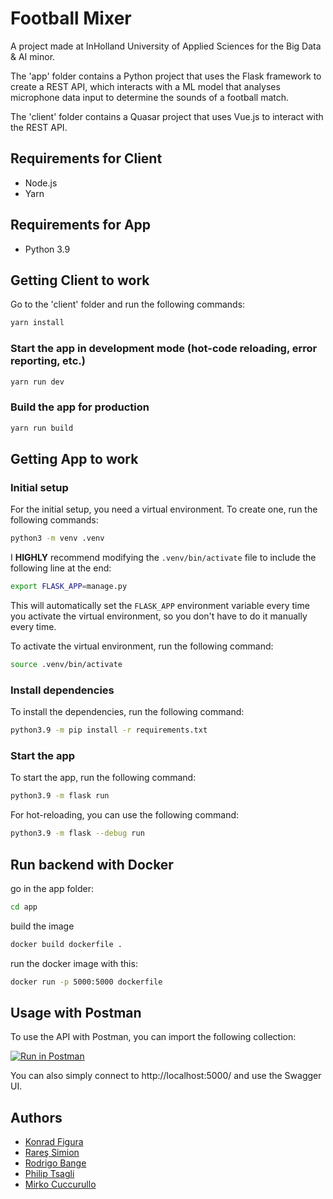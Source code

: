 # Football Mixer

A project made at InHolland University of Applied Sciences for the Big Data & AI minor.

The 'app' folder contains a Python project that uses the Flask framework to create a REST API, which interacts with a ML model that analyses microphone data input to determine the sounds of a football match.

The 'client' folder contains a Quasar project that uses Vue.js to interact with the REST API.

## Requirements for Client

- Node.js
- Yarn

## Requirements for App

- Python 3.9

## Getting Client to work

Go to the 'client' folder and run the following commands:

```bash
yarn install
```

### Start the app in development mode (hot-code reloading, error reporting, etc.)

```bash
yarn run dev
```

### Build the app for production

```bash
yarn run build
```

## Getting App to work

### Initial setup

For the initial setup, you need a virtual environment. To create one, run the following commands:

```bash
python3 -m venv .venv
```

I **HIGHLY** recommend modifying the `.venv/bin/activate` file to include the following line at the end:

```bash
export FLASK_APP=manage.py
```

This will automatically set the `FLASK_APP` environment variable every time you activate the virtual environment, so you don't have to do it manually every time.

To activate the virtual environment, run the following command:

```bash
source .venv/bin/activate
```

### Install dependencies

To install the dependencies, run the following command:

```bash
python3.9 -m pip install -r requirements.txt
```

### Start the app

To start the app, run the following command:

```bash
python3.9 -m flask run
```

For hot-reloading, you can use the following command:

```bash
python3.9 -m flask --debug run
```
## Run backend with Docker 

go in the app folder:

```bash
cd app
```

build the image
```bash
docker build dockerfile .
```

run the docker image with this:
```bash
docker run -p 5000:5000 dockerfile
```

## Usage with Postman

To use the API with Postman, you can import the following collection:

[![Run in Postman](https://run.pstmn.io/button.svg)](https://lively-desert-374565.postman.co/collection/30102792-2bff9db9-3da0-446d-8322-e4330bbe6983?source=rip_html)

You can also simply connect to http://localhost:5000/ and use the Swagger UI.

## Authors

- [Konrad Figura](mailto:mail@kfigura.nl)
- [Rareş Simion](mailto:683655@student.inholland.nl)
- [Rodrigo Bange](mailto:rodrigo99@live.nl)
- [Philip Tsagli](mailto:682624@student.inholland.nl)
- [Mirko Cuccurullo](mailto:691362@student.inholland.nl>)
